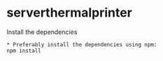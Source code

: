 # serverthermalprinter


Install the dependencies
```
* Preferably install the dependencies using npm:
npm install
